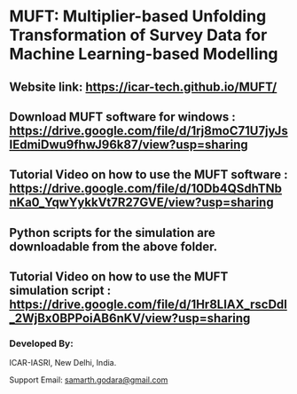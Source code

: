 # MUFT: Multiplier-based Unfolding Transformation of Survey Data for Machine Learning-based Modelling

## Website link: https://icar-tech.github.io/MUFT/

## Download MUFT software for windows : https://drive.google.com/file/d/1rj8moC71U7jyJsIEdmiDwu9fhwJ96k87/view?usp=sharing 

## Tutorial Video on how to use the MUFT software : https://drive.google.com/file/d/10Db4QSdhTNbnKa0_YqwYykkVt7R27GVE/view?usp=sharing

## Python scripts for the simulation are downloadable from the above folder.

## Tutorial Video on how to use the MUFT simulation script : https://drive.google.com/file/d/1Hr8LIAX_rscDdl_2WjBx0BPPoiAB6nKV/view?usp=sharing

### Developed By:
ICAR-IASRI, New Delhi, India.

Support Email: samarth.godara@gmail.com
